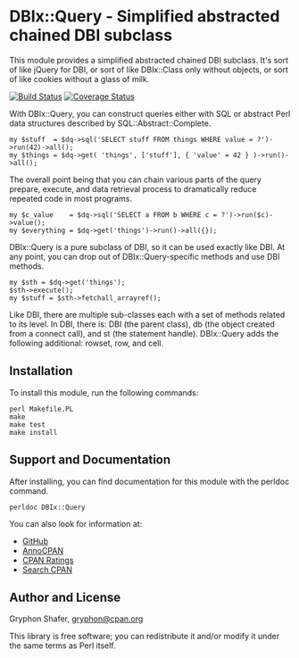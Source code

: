 # DBIx::Query - Simplified abstracted chained DBI subclass

This module provides a simplified abstracted chained DBI subclass. It's sort of
like jQuery for DBI, or sort of like DBIx::Class only without objects, or sort
of like cookies without a glass of milk.

[![Build Status](https://travis-ci.org/gryphonshafer/DBIx-Query.svg)](https://travis-ci.org/gryphonshafer/DBIx-Query)
[![Coverage Status](https://coveralls.io/repos/gryphonshafer/DBIx-Query/badge.png)](https://coveralls.io/r/gryphonshafer/DBIx-Query)

With DBIx::Query, you can construct queries either with SQL or abstract Perl
data structures described by SQL::Abstract::Complete.

    my $stuff  = $dq->sql('SELECT stuff FROM things WHERE value = ?')->run(42)->all();
    my $things = $dq->get( 'things', ['stuff'], { 'value' = 42 } )->run()->all();

The overall point being that you can chain various parts of the query prepare,
execute, and data retrieval process to dramatically reduce repeated code in
most programs.

    my $c_value    = $dq->sql('SELECT a FROM b WHERE c = ?')->run($c)->value();
    my $everything = $dq->get('things')->run()->all({});

DBIx::Query is a pure subclass of DBI, so it can be used exactly like DBI. At
any point, you can drop out of DBIx::Query-specific methods and use DBI methods.

    my $sth = $dq->get('things');
    $sth->execute();
    my $stuff = $sth->fetchall_arrayref();

Like DBI, there are multiple sub-classes each with a set of methods related
to its level. In DBI, there is: DBI (the parent class), db (the object
created from a connect call), and st (the statement handle). DBIx::Query adds
the following additional: rowset, row, and cell.

## Installation

To install this module, run the following commands:

    perl Makefile.PL
    make
    make test
    make install

## Support and Documentation

After installing, you can find documentation for this module with the
perldoc command.

    perldoc DBIx::Query

You can also look for information at:

- [GitHub](https://github.com/gryphonshafer/DBIx-Query "GitHub")
- [AnnoCPAN](http://annocpan.org/dist/DBIx-Query "AnnoCPAN")
- [CPAN Ratings](http://cpanratings.perl.org/m/DBIx-Query "CPAN Ratings")
- [Search CPAN](http://search.cpan.org/dist/DBIx-Query "Search CPAN")

## Author and License

Gryphon Shafer, [gryphon@cpan.org](mailto:gryphon@cpan.org "Email Gryphon Shafer")

This library is free software; you can redistribute it and/or modify
it under the same terms as Perl itself.
